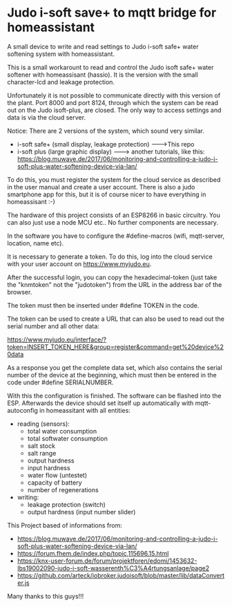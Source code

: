 # Judo i-soft save+ to mqtt bridge for homeassistant
A small device to write and read settings to Judo i-soft safe+ water softening system with homeassistant.


This is a small workarount to read and control the Judo isoft safe+ water softener with homeassisant (hassio). It is the version with the small character-lcd and leakage protection.

Unfortunately it is not possible to communicate directly with this version of the plant. Port 8000 and port 8124, through which the system can be read out on the Judo isoft-plus, are closed. The only way to access settings and data is via the cloud server.

Notice:
There are 2 versions of the system, which sound very similar.
- i-soft safe+ (small display, leakage protection) --->This repo
- i-soft plus (large graphic display) ---> another tutorials, like this: https://blog.muwave.de/2017/06/monitoring-and-controlling-a-judo-i-soft-plus-water-softening-device-via-lan/

To do this, you must register the system for the cloud service as described in the user manual and create a user account. There is also a judo smartphone app for this, but it is of course nicer to have everything in homeassisant :-)

The hardware of this project consists of an ESP8266 in basic circuitry. You can also just use a node MCU etc.. No further components are necessary.

In the software you have to configure the #define-macros (wifi, mqtt-server, location, name etc).

It is necessary to generate a token. To do this, log into the cloud service with your user account on https://www.myjudo.eu.

After the successful login, you can copy the hexadecimal-token (just take the "knmtoken" not the "judotoken") from the URL in the address bar of the browser.

The token must then be inserted under #define TOKEN in the code.

The token can be used to create a URL that can also be used to read out the serial number and all other data:

https://www.myjudo.eu/interface/?token=INSERT_TOKEN_HERE&group=register&command=get%20device%20data

As a response you get the complete data set, which also contains the serial number of the device at the beginning, which must then be entered in the code under #define SERIALNUMBER.

With this the configuration is finished. The software can be flashed into the ESP. Afterwards the device should set itself up automatically with mqtt-autoconfig in homeassitant with all entities:

- reading (sensors): 
  - total water consumption
  - total softwater consumption
  - salt stock
  - salt range
  - output hardness
  - input hardness
  - water flow (untestet)
  - capacity of battery
  - number of regenerations
- writing:
  - leakage protection (switch)
  - output hardness (input number slider)



This Project based of informations from:
- https://blog.muwave.de/2017/06/monitoring-and-controlling-a-judo-i-soft-plus-water-softening-device-via-lan/
- https://forum.fhem.de/index.php/topic,115696.15.html
- https://knx-user-forum.de/forum/projektforen/edomi/1453632-lbs19002090-judo-i-soft-wasserenth%C3%A4rtungsanlage/page2
- https://github.com/arteck/iobroker.judoisoft/blob/master/lib/dataConverter.js

Many thanks to this guys!!!


